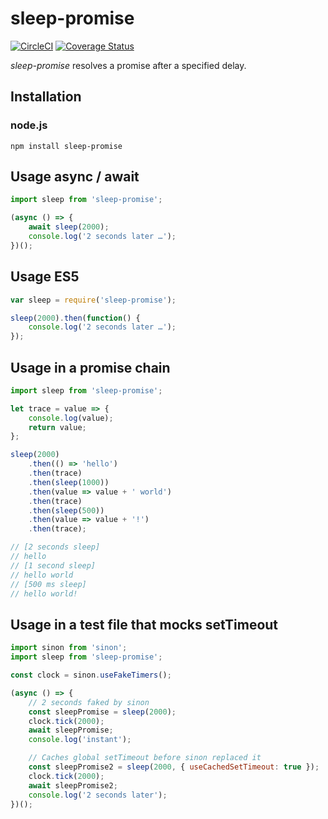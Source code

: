 # sleep-promise

[![CircleCI](https://circleci.com/gh/brummelte/sleep-promise.svg?style=svg)](https://circleci.com/gh/brummelte/sleep-promise)
[![Coverage Status](https://coveralls.io/repos/github/brummelte/sleep-promise/badge.svg?branch=master)](https://coveralls.io/github/brummelte/sleep-promise?branch=master)

_sleep-promise_ resolves a promise after a specified delay.

## Installation

### node.js

    npm install sleep-promise

## Usage async / await

```javascript
import sleep from 'sleep-promise';

(async () => {
    await sleep(2000);
    console.log('2 seconds later …');
})();
```

## Usage ES5

```javascript
var sleep = require('sleep-promise');

sleep(2000).then(function() {
    console.log('2 seconds later …');
});
```

## Usage in a promise chain

```javascript
import sleep from 'sleep-promise';

let trace = value => {
    console.log(value);
    return value;
};

sleep(2000)
    .then(() => 'hello')
    .then(trace)
    .then(sleep(1000))
    .then(value => value + ' world')
    .then(trace)
    .then(sleep(500))
    .then(value => value + '!')
    .then(trace);

// [2 seconds sleep]
// hello
// [1 second sleep]
// hello world
// [500 ms sleep]
// hello world!
```

## Usage in a test file that mocks setTimeout

```javascript
import sinon from 'sinon';
import sleep from 'sleep-promise';

const clock = sinon.useFakeTimers();

(async () => {
    // 2 seconds faked by sinon
    const sleepPromise = sleep(2000);
    clock.tick(2000);
    await sleepPromise;
    console.log('instant');

    // Caches global setTimeout before sinon replaced it
    const sleepPromise2 = sleep(2000, { useCachedSetTimeout: true });
    clock.tick(2000);
    await sleepPromise2;
    console.log('2 seconds later');
})();
```
